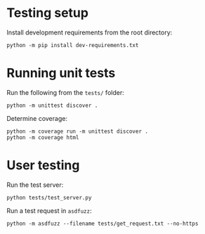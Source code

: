 # Testing setup
Install development requirements from the root directory:
```
python -m pip install dev-requirements.txt
```

# Running unit tests
Run the following from the `tests/` folder:
```
python -m unittest discover .
```
Determine coverage:
```
python -m coverage run -m unittest discover .
python -m coverage html
```

# User testing
Run the test server:
```
python tests/test_server.py
```
Run a test request in `asdfuzz`:
```
python -m asdfuzz --filename tests/get_request.txt --no-https
```
